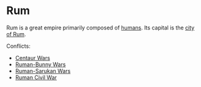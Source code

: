 # Rum

Rum is a great empire primarily composed of [humans](../races/humans.md). Its capital is the [city of Rum](../locations/city_rum.md).

Conflicts:
- [Centaur Wars](../events/centaur_wars.md)
- [Ruman-Bunny Wars]()
- [Ruman-Sarukan Wars]()
- [Ruman Civil War]()